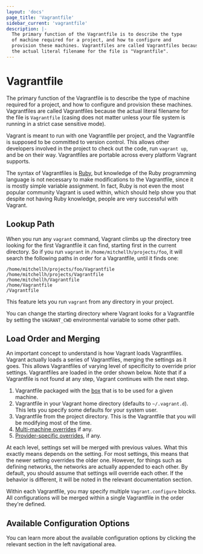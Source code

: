 ```yaml
---
layout: 'docs'
page_title: 'Vagrantfile'
sidebar_current: 'vagrantfile'
description: |-
  The primary function of the Vagrantfile is to describe the type
  of machine required for a project, and how to configure and
  provision these machines. Vagrantfiles are called Vagrantfiles because
  the actual literal filename for the file is "Vagrantfile".
---
```


# Vagrantfile

The primary function of the Vagrantfile is to describe the type
of machine required for a project, and how to configure and
provision these machines. Vagrantfiles are called Vagrantfiles because
the actual literal filename for the file is `Vagrantfile` (casing does not
matter unless your file system is running in a strict case sensitive mode).

Vagrant is meant to run with one Vagrantfile per project, and the Vagrantfile
is supposed to be committed to version control. This allows other developers
involved in the project to check out the code, run `vagrant up`, and be on
their way. Vagrantfiles are portable across every platform Vagrant supports.

The syntax of Vagrantfiles is [Ruby](http://www.ruby-lang.org), but knowledge
of the Ruby programming language is not necessary to make modifications to the
Vagrantfile, since it is mostly simple variable assignment. In fact, Ruby is not
even the most popular community Vagrant is used within, which should help show
you that despite not having Ruby knowledge, people are very successful with
Vagrant.

## Lookup Path

When you run any `vagrant` command, Vagrant climbs up the directory tree
looking for the first Vagrantfile it can find, starting first in the
current directory. So if you run `vagrant` in `/home/mitchellh/projects/foo`,
it will search the following paths in order for a Vagrantfile, until it
finds one:

```
/home/mitchellh/projects/foo/Vagrantfile
/home/mitchellh/projects/Vagrantfile
/home/mitchellh/Vagrantfile
/home/Vagrantfile
/Vagrantfile
```

This feature lets you run `vagrant` from any directory in your project.

You can change the starting directory where Vagrant looks for a Vagrantfile
by setting the `VAGRANT_CWD` environmental variable to some other path.

<a name="load-order"></a>

## Load Order and Merging

An important concept to understand is how Vagrant loads Vagrantfiles. Vagrant
actually loads a series of Vagrantfiles, merging the settings as it goes. This
allows Vagrantfiles of varying level of specificity to override prior settings.
Vagrantfiles are loaded in the order shown below. Note that if a Vagrantfile
is not found at any step, Vagrant continues with the next step.

1. Vagrantfile packaged with the [box](/docs/boxes.html) that is to be used
   for a given machine.
2. Vagrantfile in your Vagrant home directory (defaults to `~/.vagrant.d`).
   This lets you specify some defaults for your system user.
3. Vagrantfile from the project directory. This is the Vagrantfile that you will
   be modifying most of the time.
4. [Multi-machine overrides](/docs/multi-machine/) if any.
5. [Provider-specific overrides](/docs/providers/configuration.html),
   if any.

At each level, settings set will be merged with previous values. What this
exactly means depends on the setting. For most settings, this means that
the newer setting overrides the older one. However, for things such as defining
networks, the networks are actually appended to each other. By default, you
should assume that settings will override each other. If the behavior is
different, it will be noted in the relevant documentation section.

Within each Vagrantfile, you may specify multiple `Vagrant.configure` blocks.
All configurations will be merged within a single Vagrantfile in the order
they're defined.

## Available Configuration Options

You can learn more about the available configuration options by clicking
the relevant section in the left navigational area.
